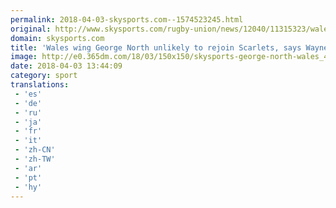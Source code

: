 ```yaml
---
permalink: 2018-04-03-skysports.com--1574523245.html
original: http://www.skysports.com/rugby-union/news/12040/11315323/wales-wing-george-north-unlikely-to-rejoin-scarlets-says-wayne-pivac
domain: skysports.com
title: 'Wales wing George North unlikely to rejoin Scarlets, says Wayne Pivac'
image: http://e0.365dm.com/18/03/150x150/skysports-george-north-wales_4253074.jpg
date: 2018-04-03 13:44:09
category: sport
translations: 
 - 'es'
 - 'de'
 - 'ru'
 - 'ja'
 - 'fr'
 - 'it'
 - 'zh-CN'
 - 'zh-TW'
 - 'ar'
 - 'pt'
 - 'hy'
---
```


